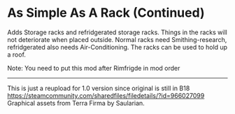 # As Simple As A Rack (Continued)

Adds Storage racks and refridgerated storage racks.
Things in the racks will not deteriorate when placed outside.
Normal racks need Smithing-research, refridgerated also needs Air-Conditioning.
The racks can be used to hold up a roof.

Note: You need to put this mod after Rimfrigde in mod order

---
This is just a reupload for 1.0 version since original is still in B18
https://steamcommunity.com/sharedfiles/filedetails/?id=966027099
Graphical assets from Terra Firma by Saularian.
